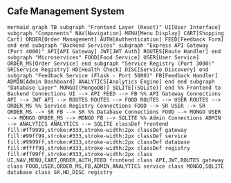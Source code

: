 ## Cafe Management System

```mermaid graph TB subgraph "Frontend Layer (React)" UI[User Interface] subgraph "Components" NAV[Navigation] MENU[Menu Display] CART[Shopping Cart] ORDER[Order Management] AUTH[Authentication] FEED[Feedback Form] end end subgraph "Backend Services" subgraph "Express API Gateway (Port 4000)" API[API Gateway] JWT[JWT Auth] ROUTES[Route Handler] end subgraph "Microservices" FOOD[Food Service] USER[User Service] ORDER_MS[Order Service] end subgraph "Service Registry (Port 3000)" SR[Service Registry] HD[Health Check] DISC[Service Discovery] end subgraph "Feedback Service (Flask - Port 5000)" FB[Feedback Handler] ADMIN[Admin Dashboard] ANALYTICS[Analytics Engine] end end subgraph "Database Layer" MONGO[(MongoDB)] SQLITE[(SQLite)] end %% Frontend to Backend Connections UI --> API FEED --> FB %% API Gateway Connections API --> JWT API --> ROUTES ROUTES --> FOOD ROUTES --> USER ROUTES --> ORDER_MS %% Service Registry Connections FOOD --> SR USER --> SR ORDER_MS --> SR FB --> SR %% Database Connections FOOD --> MONGO USER --> MONGO ORDER_MS --> MONGO FB --> SQLITE %% Admin Connections ADMIN --> ANALYTICS ANALYTICS --> SQLITE classDef frontend fill:#ff9999,stroke:#333,stroke-width:2px classDef gateway fill:#99ff99,stroke:#333,stroke-width:2px classDef service fill:#9999ff,stroke:#333,stroke-width:2px classDef database fill:#ffff99,stroke:#333,stroke-width:2px classDef registry fill:#ff99ff,stroke:#333,stroke-width:2px class UI,NAV,MENU,CART,ORDER,AUTH,FEED frontend class API,JWT,ROUTES gateway class FOOD,USER,ORDER_MS,FB,ADMIN,ANALYTICS service class MONGO,SQLITE database class SR,HD,DISC registry ```